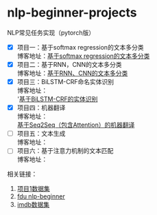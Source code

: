 # nlp-beginner-projects
NLP常见任务实现（pytorch版）

- [x] 项目一：基于softmax regression的文本多分类<br>
博客地址：[基于softmax regression的文本多分类](https://blog.csdn.net/philpanic9/article/details/106606415)
- [x] 项目二：基于RNN，CNN的文本多分类<br>
博客地址：[基于RNN、CNN的文本多分类](https://blog.csdn.net/philpanic9/article/details/106728786)<br>
- [x] 项目三：BiLSTM-CRF命名实体识别<br>
博客地址：<br>'[基于BiLSTM-CRF的实体识别](https://blog.csdn.net/philpanic9/article/details/106742297)<br>
- [x] 项目四：机器翻译<br>
博客地址：<br>[基于Seq2Seq（包含Attention）的机器翻译](https://blog.csdn.net/philpanic9/article/details/106806350)<br>
- [ ] 项目五：文本生成<br>
博客地址：<br>
- [ ] 项目六：基于注意力机制的文本匹配<br>
博客地址：<br>

相关链接：

 1. [项目1数据集](https://www.kaggle.com/c/sentiment-analysis-on-movie-reviews)
 2. [fdu nlp-beginner](https://github.com/FudanNLP/nlp-beginner)
 4. [imdb数据集](https://www.kaggle.com/c/word2vec-nlp-tutorial)




